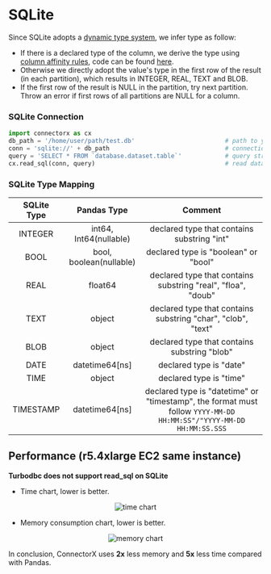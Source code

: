# SQLite
Since SQLite adopts a [dynamic type system](https://www.sqlite.org/datatype3.html), we infer type as follow:
* If there is a declared type of the column, we derive the type using [column affinity rules](https://www.sqlite.org/datatype3.html#affname), code can be found [here](https://github.com/sfu-db/connector-x/blob/main/connectorx/src/sources/sqlite/typesystem.rs#L47).
* Otherwise we directly adopt the value's type in the first row of the result (in each partition), which results in INTEGER, REAL, TEXT and BLOB.
* If the first row of the result is NULL in the partition, try next partition. Throw an error if first rows of all partitions are NULL for a column.

### SQLite Connection
```py
import connectorx as cx
db_path = '/home/user/path/test.db'                         # path to your SQLite database
conn = 'sqlite://' + db_path                                # connection token
query = 'SELECT * FROM `database.dataset.table`'            # query string
cx.read_sql(conn, query)                                    # read data from BigQuery
```

### SQLite Type Mapping
| SQLite Type      |      Pandas Type            |  Comment                           |
|:----------------:|:---------------------------:|:----------------------------------:|
| INTEGER          | int64, Int64(nullable)      | declared type that contains substring "int" |
| BOOL             | bool, boolean(nullable)     | declared type is "boolean" or "bool" |
| REAL             | float64                     | declared type that contains substring "real", "floa", "doub" |
| TEXT             | object                      | declared type that contains substring "char", "clob", "text" |
| BLOB             | object                      | declared type that contains substring "blob" |
| DATE             | datetime64[ns]              | declared type is "date"            |
| TIME             | object                      | declared type is "time"            |
| TIMESTAMP        | datetime64[ns]              | declared type is "datetime" or "timestamp", the format must follow `YYYY-MM-DD HH:MM:SS"/"YYYY-MM-DD HH:MM:SS.SSS`|

## Performance (r5.4xlarge EC2 same instance)

**Turbodbc does not support read_sql on SQLite**

- Time chart, lower is better.

<p align="center"><img alt="time chart" src="https://raw.githubusercontent.com/sfu-db/connector-agent/main/assets/sqlite-time.png"/></p>

- Memory consumption chart, lower is better.

<p align="center"><img alt="memory chart" src="https://raw.githubusercontent.com/sfu-db/connector-agent/main/assets/sqlite-mem.png"/></p>

In conclusion, ConnectorX uses **2x** less memory and **5x** less time compared with Pandas.